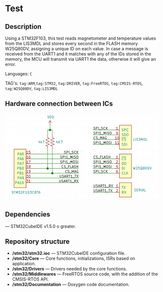Test
=================

Description
------------------------------
Using a STM32F103, this test reads magnetometer and temperature values from the 
LIS3MDL and stores every second in the FLASH memory W25Q80DV, assigning a unique 
ID on each value. In case a message is received from the UART1 and it matches 
with any of the IDs stored in the memory, the MCU will transmit via UART1 the 
data, otherwise it will give an error.

Languages: `C`

TAG's: `tag:ARM`,`tag:STM32`, `tag:DRIVER`, `tag:FreeRTOS`, `tag:CMSIS-RTOS`, `tag:W25Q80DV`, `tag:LIS3MDL`

Hardware connection between ICs
------------------------------
![](./docs/imgs/hardware.png)

Dependencies
------------

&mdash; STM32CubeIDE v1.5.0 o greater.

Repository structure
------------------------------

* **/stm32/stm32.ioc** &mdash; STM32CubeIDE configuration file.
* **/stm32/Core** &mdash; Core functions, initializations, ISRs based on application.
* **/stm32/Drivers** &mdash; Drivers needed by the core functions.
* **/stm32/Middlewares** &mdash; FreeRTOS source code, with the addition of the CMSIS-RTOS API.
* **/stm32/Documentation** &mdash; Doxygen code documentation.
